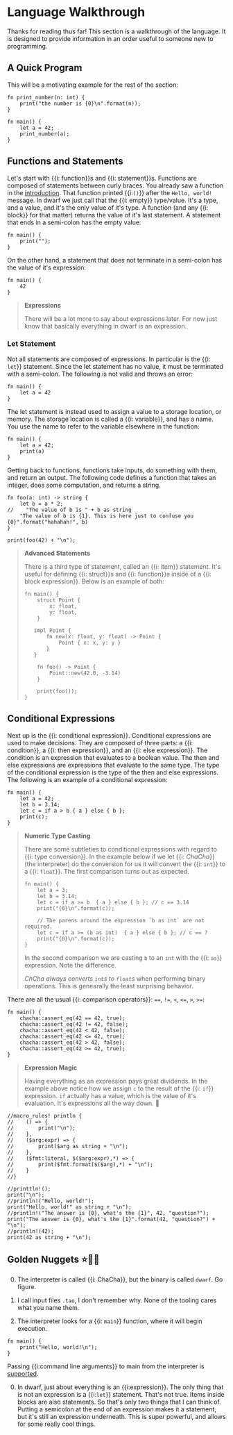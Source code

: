 # Language Walkthrough

Thanks for reading thus far!
This section is a walkthrough of the language.
It is designed to provide information in an order useful to someone new to programming.

## A Quick Program

This will be a motivating example for the rest of the section:

```dwarf
fn print_number(n: int) {
    print("the number is {0}\n".format(n));
}

fn main() {
    let a = 42;
    print_number(a);
}
```

## Functions and Statements

Let's start with {{i: function}}s and {{i: statement}}s.
Functions are composed of statements between curly braces.
You already saw a function in the [introduction](./introduction.md).
That function printed {{i:`()`}} after the `Hello, world!` message.
In dwarf we just call that the {{i: empty}} type/value.
It's a type, and a value, and it's the only value of it's type.
A function (and any {{i: block}} for that matter) returns the value of it's last statement.
A statement that ends in a semi-colon has the empty value:

```dwarf
fn main() {
    print("");
}
```

On the other hand, a statement that does not terminate in a semi-colon has the value of it's expression:

```dwarf
fn main() {
    42
}
```

> **Expressions**
>
> There will be a lot more to say about expressions later.
> For now just know that basically everything in dwarf is an expression.

### Let Statement

Not all statements are composed of expressions.
In particular is the {{i: `let`}} statement.
Since the let statement has no value, it must be terminated with a semi-colon.
The following is not valid and throws an error:

```dwarf
fn main() {
    let a = 42
}
```

The let statement is instead used to assign a value to a storage location, or memory.
The storage location is called a {{i: variable}}, and has a name.
You use the name to refer to the variable elsewhere in the function:

```dwarf
fn main() {
    let a = 42;
    print(a)
}
```

Getting back to functions, functions take inputs, do something with them, and return an output.
The following code defines a function that takes an integer, does some computation, and returns a string.

```dwarf
fn foo(a: int) -> string {
    let b = a * 2;
//    "The value of b is " + b as string
    "The value of b is {1}. This is here just to confuse you {0}".format("hahahah!", b)
}

print(foo(42) + "\n");
```


> **Advanced Statements**
>
> There is a third type of statement, called an {{i: item}} statement.
> It's useful for defining {{i: struct}}s and {{i: function}}s inside of a {{i: block expression}}.
> Below is an example of both:
> ```dwarf
> fn main() {
>     struct Point {
>         x: float,
>         y: float,
>     }
>
>    impl Point {
>        fn new(x: float, y: float) -> Point {
>            Point { x: x, y: y }
>        }
>    }
>
>     fn foo() -> Point {
>         Point::new(42.0, -3.14)
>     }
>
>     print(foo());
> }
> ```

## Conditional Expressions

Next up is the {{i: conditional expression}}.
Conditional expressions are used to make decisions.
They are composed of three parts: a {{i: condition}}, a {{i: then expression}}, and an {{i: else expression}}.
The condition is an expression that evaluates to a boolean value.
The then and else expressions are expressions that evaluate to the same type.
The type of the conditional expression is the type of the then and else expressions.
The following is an example of a conditional expression:

```dwarf
fn main() {
    let a = 42;
    let b = 3.14;
    let c = if a > b { a } else { b };
    print(c);
}
```

> **Numeric Type Casting**
>
> There are some subtleties to conditional expressions with regard to {{i: type conversion}}.
> In the example below if we let {{i: *ChaCha*}} (the interpreter) do the conversion for us it will convert the {{i: `int`}} to a {{i: `float`}}.
> The first comparison turns out as expected.
> ```dwarf
> fn main() {
>     let a = 3;
>     let b = 3.14;
>     let c = if a >= b  { a } else { b }; // c == 3.14
>     print("{0}\n".format(c));
>
>     // The parens around the expression `b as int` are not required.
>     let c = if a >= (b as int)  { a } else { b }; // c == ?
>     print("{0}\n".format(c));
> }
> ```
> In the second comparison we are casting `b` to an `int` with the {{i: `as`}} expression.
> Note the difference.
>
> *ChCha* *always converts `int`s to `float`s* when performing binary operations.
> This is genearally the least surprising behavior.

There are all the usual {{i: comparison operators}}: `==`, `!=`, `<`, `<=`, `>`, `>=`:

```dwarf
fn main() {
    chacha::assert_eq(42 == 42, true);
    chacha::assert_eq(42 != 42, false);
    chacha::assert_eq(42 < 42, false);
    chacha::assert_eq(42 <= 42, true);
    chacha::assert_eq(42 > 42, false);
    chacha::assert_eq(42 >= 42, true);
}
```

> **Expression Magic**
>
> Having everything as an expression pays great dividends.
> In the example above notice how we assign `c` to the result of the {{i: `if`}} expression.
> `if` actually has a value, which is the value of it's evaluation.
> It's expressions all the way down. 🥁


```dwarf
//macro_rules! println {
//    () => {
//        print("\n");
//    },
//    ($arg:expr) => {
//        print($arg as string + "\n");
//    },
//    ($fmt:literal, $($arg:expr),*) => {
//        print($fmt.format($($arg),*) + "\n");
//    }
//}

//printtln!();
print("\n");
//println!("Hello, world!");
print("Hello, world!" as string + "\n");
//println!("The answer is {0}, what's the {1}", 42, "question?");
print("The answer is {0}, what's the {1}".format(42, "question?") + "\n");
//println!(42);
print(42 as string + "\n");
```
## Golden Nuggets ⭐️🌟✨

0. The interpreter is called {{i: ChaCha}}, but the binary is called `dwarf`.
Go figure.

0. I call input files `.tao`, I don't remember why.
None of the tooling cares what you name them.

0. The interpreter looks for a {{i: `main`}} function, where it will begin execution.
```dwarf
fn main() {
    print("Hello, world!\n");
}
```
Passing {{i:command line arguments}} to main from the interpreter is [supported](./chacha.md#args).

0. In dwarf, just about everything is an {{i:expression}}.
The only thing that is not an expression is a {{i:`let`}} statement.
That's not true.
Items inside blocks are also statements.
So that's only two things that I can think of.
Putting a semicolon at the end of an expression makes it a statement, but it's still an expression underneath.
This is super powerful, and allows for some really cool things.
